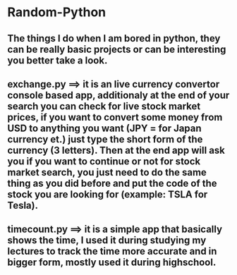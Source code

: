 # Random-Python
The things I do when I am bored in python, they can be really basic projects or can be interesting you better take a look.
-------------------
exchange.py ==> it is an live currency convertor console based app, additionaly at the end of your search you can check for live stock market prices, if you want to convert some money from USD to anything you want (JPY = for Japan currency et.) just type the short form of the currency (3 letters). Then at the end app will ask you if you want to continue or not for stock market search, you just need to do the same thing as you did before and put the code of the stock you are looking for (example: TSLA for Tesla).
-----------------
timecount.py ==> it is a simple app that basically shows the time, I used it during studying my lectures to track the time more accurate and in bigger form, mostly used it during highschool. 
---------------
